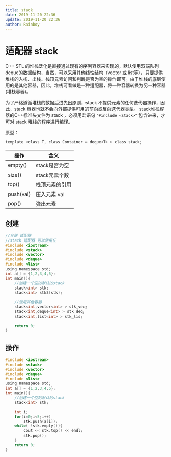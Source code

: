 ```yaml
---
title: stack
date: 2019-11-20 22:36
update: 2019-11-20 22:36
author: Rainboy
---
```


# 适配器 stack

C++ STL 的堆栈泛化是直接通过现有的序列容器来实现的，默认使用双端队列deque的数据结构，当然，可以采用其他线性结构（vector 或 list等），只要提供堆栈的入栈、出栈、栈顶元素访问和判断是否为空的操作即可。由于堆栈的底层使用的是其他容器，因此，堆栈可看做是一种适配器，将一种容器转换为另一种容器(堆栈容器)。

为了严格遵循堆栈的数据后进先出原则，stack 不提供元素的任何迭代器操作，因此，stack 容器也就不会向外部提供可用的前向或反向迭代器类型。
    stack堆栈容器的C++标准头文件为 stack ，必须用宏语句 `"#include <stack>"` 包含进来，才可对 stack 堆栈的程序进行编译。

原型：

```c
template <class T, class Container = deque<T> > class stack;
```




|操作|含义|
|--|--|
|empty()| stack是否为空 |
|size()| stack元素个数|
|top()| 栈顶元素的引用|
|push(val)| 压入元素 val|
|pop()| 弹出元素 |

## 创建

```c
//容器 适配器
//stack 适配器 可以使用任
#include <iostream>
#include <stack>
#include <vector>
#include <deque>
#include <list>
using namespace std;
int a[] = {1,2,3,4,5};
int main(){
	//创建一个空的默认的stack
	stack<int> stk;
	stack<int> stk3(stk);
	
	//使用其他容器
	stack<int,vector<int> > stk_vec;
	stack<int,deque<int> > stk_deq;
	stack<int,list<int> > stk_lis;
	
	return 0;
}
```

## 操作

```c
#include <iostream>
#include <stack>
#include <vector>
#include <deque>
#include <list>
using namespace std;
int a[] = {1,2,3,4,5};
int main(){
    //创建一个空的默认的stack
    stack<int> stk;

	int i;
	for(i=0;i<5;i++)
		stk.push(a[i]);
	while( !stk.empty()){
		cout << stk.top() << endl;
		stk.pop();
	}
	return 0;
}
```




